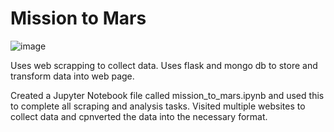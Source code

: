# Mission to Mars



![image](https://wallpapercave.com/wp/wp2461878.jpg)


Uses web scrapping to collect data. Uses flask and mongo db to store and transform data into web page.

Created a Jupyter Notebook file called mission_to_mars.ipynb and used this to complete all scraping and analysis tasks. 
Visited multiple websites to collect data and cpnverted the data into the necessary format.


